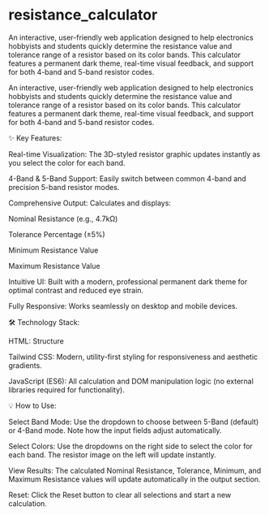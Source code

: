# resistance_calculator
An interactive, user-friendly web application designed to help electronics hobbyists and students quickly determine the resistance value and tolerance range of a resistor based on its color bands.  This calculator features a permanent dark theme, real-time visual feedback, and support for both 4-band and 5-band resistor codes.

An interactive, user-friendly web application designed to help electronics hobbyists and students quickly determine the resistance value and tolerance range of a resistor based on its color bands. This calculator features a permanent dark theme, real-time visual feedback, and support for both 4-band and 5-band resistor codes.

✨ Key Features:

Real-time Visualization: The 3D-styled resistor graphic updates instantly as you select the color for each band.

4-Band & 5-Band Support: Easily switch between common 4-band and precision 5-band resistor modes.

Comprehensive Output: Calculates and displays:

Nominal Resistance (e.g., 4.7kΩ)

Tolerance Percentage (±5%)

Minimum Resistance Value

Maximum Resistance Value

Intuitive UI: Built with a modern, professional permanent dark theme for optimal contrast and reduced eye strain.

Fully Responsive: Works seamlessly on desktop and mobile devices.

🛠️ Technology Stack:

HTML: Structure

Tailwind CSS: Modern, utility-first styling for responsiveness and aesthetic gradients.

JavaScript (ES6): All calculation and DOM manipulation logic (no external libraries required for functionality).

💡 How to Use:

Select Band Mode: Use the dropdown to choose between 5-Band (default) or 4-Band mode. Note how the input fields adjust automatically.

Select Colors: Use the dropdowns on the right side to select the color for each band. The resistor image on the left will update instantly.

View Results: The calculated Nominal Resistance, Tolerance, Minimum, and Maximum Resistance values will update automatically in the output section.

Reset: Click the Reset button to clear all selections and start a new calculation.
